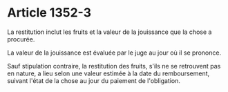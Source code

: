 # Article 1352-3

<p>La restitution inclut les fruits et la valeur de la jouissance que la chose a procurée.</p><p>La valeur de la jouissance est évaluée par le juge au jour où il se prononce.</p><p>Sauf stipulation contraire, la restitution des fruits, s'ils ne se retrouvent pas en nature, a lieu selon une valeur estimée à la date du remboursement, suivant l'état de la chose au jour du paiement de l'obligation.</p>